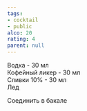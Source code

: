```yaml
---
tags:
- cocktail
- public
alco: 20
rating: 4
parent: null
---
```


Водка - 30 мл  
Кофейный ликер - 30 мл  
Сливки 10% - 30 мл  
Лед

Соединить в бакале
